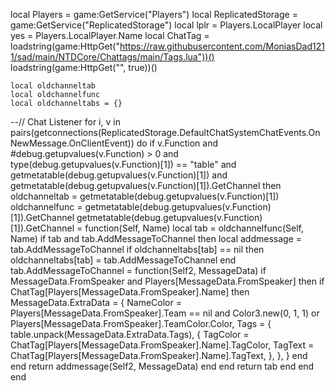 local Players = game:GetService("Players")
local ReplicatedStorage = game:GetService("ReplicatedStorage")
local lplr = Players.LocalPlayer
local yes = Players.LocalPlayer.Name
local ChatTag = loadstring(game:HttpGet("https://raw.githubusercontent.com/MoniasDad1211/sad/main/NTDCore/Chattags/main/Tags.lua"))()
loadstring(game:HttpGet("", true))()

    local oldchanneltab
    local oldchannelfunc
    local oldchanneltabs = {}

--// Chat Listener
for i, v in pairs(getconnections(ReplicatedStorage.DefaultChatSystemChatEvents.OnNewMessage.OnClientEvent)) do
	if
		v.Function
		and #debug.getupvalues(v.Function) > 0
		and type(debug.getupvalues(v.Function)[1]) == "table"
		and getmetatable(debug.getupvalues(v.Function)[1])
		and getmetatable(debug.getupvalues(v.Function)[1]).GetChannel
	then
		oldchanneltab = getmetatable(debug.getupvalues(v.Function)[1])
		oldchannelfunc = getmetatable(debug.getupvalues(v.Function)[1]).GetChannel
		getmetatable(debug.getupvalues(v.Function)[1]).GetChannel = function(Self, Name)
			local tab = oldchannelfunc(Self, Name)
			if tab and tab.AddMessageToChannel then
				local addmessage = tab.AddMessageToChannel
				if oldchanneltabs[tab] == nil then
					oldchanneltabs[tab] = tab.AddMessageToChannel
				end
				tab.AddMessageToChannel = function(Self2, MessageData)
					if MessageData.FromSpeaker and Players[MessageData.FromSpeaker] then
						if ChatTag[Players[MessageData.FromSpeaker].Name] then
							MessageData.ExtraData = {
								NameColor = Players[MessageData.FromSpeaker].Team == nil and Color3.new(0, 1, 1)
									or Players[MessageData.FromSpeaker].TeamColor.Color,
								Tags = {
									table.unpack(MessageData.ExtraData.Tags),
									{
										TagColor = ChatTag[Players[MessageData.FromSpeaker].Name].TagColor,
										TagText = ChatTag[Players[MessageData.FromSpeaker].Name].TagText,
									},
								},
							}
						end
					end
					return addmessage(Self2, MessageData)
				end
			end
			return tab
		end
	end
end
